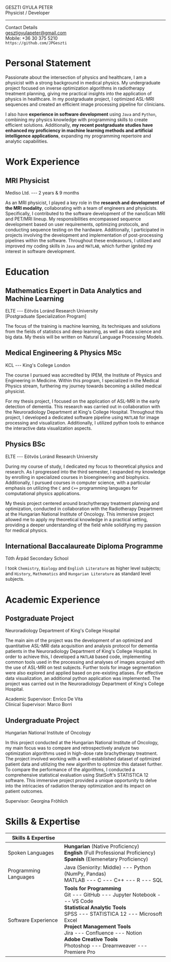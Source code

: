 GESZTI GYULA PETER\
Physicist / Developer

------------------------------------------------------------------------


Contact Details\
gesztigyulapeter@gmail.com\
Mobile: +36 30 375 5210\
`https://github.com/JPGeszti`

# Personal Statement

Passionate about the intersection of physics and healthcare, I am a
physicist with a strong background in medical physics. My undergraduate
project focused on inverse optimization algorithms in radiotherapy
treatment planning, giving me practical insights into the application of
physics in healthcare. In my postgraduate project, I optimized ASL-MRI
sequences and created an efficient image processing pipeline for
clinicians.

I also have **experience in software development** using `Java` and
`Python`, combining my physics knowledge with programming skills to
create efficient solutions. Additionally, **my recent postgraduate
studies have enhanced my proficiency in machine learning methods and
artificial intelligence applications**, expanding my programming
repertoire and analytic capabilities.

# Work Experience
## MRI Physicist
Mediso Ltd. --- 2 years & 9 months



As an MRI physicist, I played a key role in the **research and
development of the MRI modality**, collaborating with a team of
engineers and physicists. Specifically, I contributed to the software
development of the nanoScan MRI and PET/MRI lineup. My responsibilities
encompassed sequence development based on user requirements, optimizing
protocols, and conducting sequence testing on the hardware.
Additionally, I participated in projects involving the development and
implementation of post-processing pipelines within the software.
Throughout these endeavours, I utilized and improved my coding skills in
`Java` and `MATLAB`, which further ignited my interest in software
development.



# Education
## Mathematics Expert in Data Analytics and Machine Learning

ELTE --- Eötvös Loránd Research University\
[Postgraduate Specialization Program]

The focus of the training is machine learning, its techniques and
solutions from the fields of statistics and deep learning, as well as
data science and big data. My thesis will be written on Natural Language
Processing Models.

## Medical Engineering & Physics MSc

KCL --- King's College London

The course I pursued was accredited by IPEM, the Institute
of Physics and Engineering in Medicine. Within this program, I
specialized in the Medical Physics stream, furthering my journey towards
becoming a skilled medical physicist.

For my thesis project, I focused on the application of ASL-MRI in the
early detection of dementia. This research was carried out in
collaboration with the Neuroradiology Department at King's College
Hospital. Throughout this project, I developed a dedicated software
pipeline using `MATLAB` for image processing and visualization.
Additionally, I utilized python tools to enhance the interactive data
visualization aspects.

## Physics BSc

ELTE --- Eötvös Loránd Research University

During my course of study, I dedicated my focus to theoretical physics
and research. As I progressed into the third semester, I expanded my
knowledge by enrolling in specialized courses in bioengineering and
biophysics. Additionally, I pursued courses in computer science, with a
particular emphasis on utilizing the `C` and `C++` programming languages
for computational physics applications.

My thesis project centered around brachytherapy treatment planning and
optimization, conducted in collaboration with the Radiotherapy
Department at the Hungarian National Institute of Oncology. This
immersive project allowed me to apply my theoretical knowledge in a
practical setting, providing a deeper understanding of the field while
solidifying my passion for medical physics.

## International Baccalaureate Diploma Programme
Tóth Árpád Secondary School

I took `Chemistry`, `Biology` and `English Literature` as higher level
subjects; and `History`, `Mathematics` and `Hungarian Literature` as
standard level subjects.
# Academic Experience

## Postgraduate Project

Neuroradiology Department of King's College Hospital

The main aim of the project was the development of an optimized and
quantitative ASL-MRI data acquisition and analysis protocol for dementia
patients in the Neuroradiology Department of King's College Hospital. In
order to achieve this, I developed a `MATLAB` based code, implementing
common tools used in the processing and analyses of images acquired with
the use of ASL-MRI on test subjects. Further tools for image
segmentation were also explored and applied based on pre-existing
atlases. For effective data visualization, an additional python
application was implemented. The project was carried out in the
Neuroradiology Department of King's College Hospital.

Academic Supervisor: Enrico De Vita\
Clinical Supervisor: Marco Borri

## Undergraduate Project

Hungarian National Institute of Oncology

In this project conducted at the Hungarian National Institute of
Oncology, my main focus was to compare and retrospectively analyze two
optimization algorithms used in high-dose rate brachytherapy treatment.
The project involved working with a well-established dataset of
optimized patient data and utilizing the new algorithm to optimize this
dataset further. To compare the performance of the algorithms, I
conducted a comprehensive statistical evaluation using StatSoft's
STATISTICA 12 software. This immersive project provided a unique
opportunity to delve into the intricacies of radiation therapy
optimization and its impact on patient outcomes.

Supervisor: Georgina Fröhlich

# Skills & Expertise

|  Skills & Expertise 	|   	|
|---	|---	|
|   Spoken Languages	|   **Hungarian** (Native Proficiency)<br>**English**	(Full Professional Proficiency)<br>**Spanish** (Elemenetary Proficiency) |
|   Programming Languages	|   Java (Seniority: Middle) --- Python (NumPy, Pandas)<br>	MATLAB --- C --- C++ --- R --- SQL|
| Software Experience| **Tools for Programming**<br>Git --- GitHub --- Jupyter Notebook --- VS Code<br>**Statistical Analytic Tools**<br>SPSS --- STATISTICA 12 --- Microsoft Excel<br>**Project Management Tools**<br>Jira --- Confluence --- Notion<br>**Adobe Creative Tools**<br>Photoshop --- Dreamweaver --- Premiere Pro|
